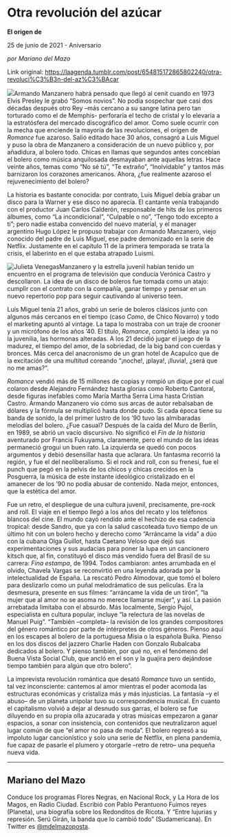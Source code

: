# Otra revolución del azúcar

**El origen de**

25 de junio de 2021 - Aniversario

_por Mariano del Mazo_

Link original: https://laagenda.tumblr.com/post/654815172865802240/otra-revoluci%C3%B3n-del-az%C3%BAcar

![](https://64.media.tumblr.com/e066129f527f44bccaccccb05d1637ff/65d3feb66481ec14-41/s500x750/e247d1e30f9992307f89b9fbbd7e4466f0f4bf0d.jpg)Armando Manzanero habrá pensado que llegó al cenit cuando en 1973 Elvis Presley le grabó “Somos novios”. No podía sospechar que casi dos décadas después otro Rey –más cercano a su sangre latina pero tan torturado como el de Memphis- perforaría el techo de cristal y lo elevaría a la estratósfera del mercado discográfico del amor. Como suele ocurrir con la mecha que enciende la mayoría de las revoluciones, el origen de *Romance* fue azaroso. Salió editado hace 30 años, consagró a Luis Miguel y puso la obra de Manzanero a consideración de un nuevo público y, por añadidura, al bolero todo. Chicas en llamas que segundos antes concebían el bolero como música anquilosada desmayaban ante aquellas letras. Hace veinte años, temas como “No sé tú”, “Te extraño”, “Inolvidable” y tantos más barnizaron los corazones americanos. Ahora, ¿fue realmente azaroso el rejuvenecimiento del bolero?  


La historia es bastante conocida: por contrato, Luis Miguel debía grabar un disco para la Warner y ese disco no aparecía. El cantante venía trabajando con el productor Juan Carlos Calderón, responsable de hits de los primeros álbumes, como “La incondicional”, “Culpable o no”, “Tengo todo excepto a ti”; pero nadie estaba convencido del nuevo material, y el manager argentino Hugo López le propuso trabajar con Armando Manzanero, viejo conocido del padre de Luis Miguel, ese padre demonizado en la serie de Netflix. Justamente en el capítulo 11 de la primera temporada se trata la crisis, el laberinto en el que estaba atrapado Luismi. 


![Julieta Venegas](https://64.media.tumblr.com/71b4c6a36cb7a9f2cc4da9a13962a16c/65d3feb66481ec14-b6/s250x400/e6999f86ba4a234641ef4d4ac2dcf69dde3e5045.png)Manzanero y la estrella juvenil habían tenido un encuentro en el programa de televisión que conducía Verónica Castro y descollaron. La idea de un disco de boleros fue tomada como un atajo: cumplir con el contrato con la compañía, ganar tiempo y pensar en un nuevo repertorio pop para seguir cautivando al universo teen.

Luis Miguel tenía 21 años, grabó un serie de boleros clásicos junto con algunos más cercanos en el tiempo (caso *Como*, de Chico Novarro) y todo el marketing apuntó al vintage. La tapa lo mostraba con un traje de crooner y un micrófono de los años ’40. El título, *Romance*, completó la idea: ya no la juvenilia, las hormonas alteradas. A los 21 decidió jugar el juego de la madurez, el tiempo del amor, de la sobriedad, de la big band con cuerdas y bronces. Más cerca del anacronismo de un gran hotel de Acapulco que de la excitación de una multitud coreando “¡noche!, ¡playa!, ¡lluvia!, ¿será que no me amas?”.

*Romance* vendió más de 15 millones de copias y rompió un dique por el cual colaron desde Alejandro Fernández hasta glorias como Roberto Cantoral, desde figuras inefables como María Martha Serra Lima hasta Cristian Castro. Armando Manzanero vio cómo sus arcas de autor rebalsaban de dólares y la fórmula se multiplicó hasta donde pudo. Si cada época tiene su banda de sonido, la del primer lustro de los ’90 tuvo las almibaradas melodías del bolero. ¿Fue casual? Después de la caída del Muro de Berlín, en 1989, se abrió un vacío discursivo. No significó el *Fin de la historia* aventurado por Francis Fukuyama, claramente, pero el mundo de las ideas permaneció grogui un buen rato. La izquierda se quedó con pocos argumentos y debió desensillar hasta que aclarara. Un fantasma recorrió la región, y fue el del neoliberalismo. Si el rock and roll, con su frenesí, fue el punch que pegó en la pelvis de los chicos y chicas crecidos en la Posguerra, la música de este instante ideológico cristalizado en el amanecer de los ’90 no podía abusar de contenido. Nada mejor, entonces, que la estética del amor.


Fue un retro, el despliegue de una cultura juvenil, precisamente, pre-rock and roll. El viaje en el tiempo llegó a los años del recato y los teléfonos blancos del cine. El mundo cayó rendido ante el hechizo de esa cadencia tropical: desde Sandro, que ya con la salud cascoteada tuvo tiempo de un último hit con un bolero hecho y derecho como “Arráncame la vida” a dúo con la cubana Olga Guillot, hasta Caetano Veloso que dejó sus experimentaciones y sus audacias para poner la lupa en un cancionero kitsch que, al fin, constituyó el disco más vendido fuera del Brasil de su carrera: *Fina estampa*, de 1994. Todos cambiaron: antes arrumbada en el olvido, Chavela Vargas se reconvirtió en una leyenda adorada por la intelectualidad de España. La rescató Pedro Almodovar, que tomó el bolero para deslizarlo como un puñal melodrámatico de sus películas. Era la desmesura, presente en sus filmes: “arráncame la vida de un tirón”, “la mujer que al amor no se asoma no merece llamarse mujer”, y así. La pasión arrebatada limitaba con el absurdo. Más localmente, Sergio Pujol, especialista en cultura popular, incluye “la relectura de las novelas de Manuel Puig”. “También –completa– la revisión de los grandes compositores del género romántico por parte de intérpretes de otros géneros. Pienso aquí en los escapes al bolero de la portuguesa Misia o la española Buika. Pienso en los dos discos del jazzero Charlie Haden con Gonzalo Rubalcaba dedicados al bolero. Y pienso también, por qué no, en el fenómeno del Buena Vista Social Club, que ancló en el son y la guajira pero dejándose tiempo también para algún que otro bolero”.

La imprevista revolución romántica que desató *Romance* tuvo un sentido, tal vez inconsciente: cantemos al amor mientras el poder acomoda las estructuras económicas y cristaliza más y más injusticias. La fantasía –y el abuso– de un planeta unipolar tuvo su correspondencia musical. En cuanto el capitalismo volvió a dejar al desnudo sus garras, el bolero se fue diluyendo en su propia olla azucarada y otras músicas empezaron a ganar espacios, a sonar con insistencia, con contenidos que neutralizaron aquel lugar común de que “el amor no pasa de moda”. El bolero regresó a su impoluto lugar cancionístico y solo una serie de Netflix, en plena pandemia, fue capaz de pasarle el plumero y otorgarle –retro de retro– una pequeña nueva vida.



---

Mariano del Mazo
----------------

 Conduce los programas Flores Negras, en Nacional Rock, y La Hora de los Magos, en Radio Ciudad. Escribió con Pablo Perantuono Fuimos reyes (Planeta), una biografía sobre los Redonditos de Ricota. Y “Entre lujurias y represión. Serú Girán, la banda que lo cambió todo” (Sudamericana). En Twitter es [@mdelmazoposta](https://twitter.com/mdelmazoposta). 

